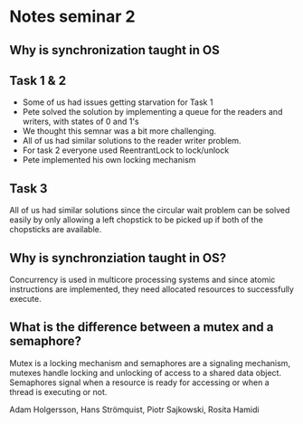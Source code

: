 # Notes seminar 2

## Why is synchronization taught in OS


## Task 1 & 2
- Some of us had issues getting starvation for Task 1
- Pete solved the solution by implementing a queue for the readers and writers, with states of 0 and 1's
- We thought this semnar was a bit more challenging.
- All of us had similar solutions to the reader writer problem.
- For task 2 everyone used ReentrantLock to lock/unlock
- Pete implemented his own locking mechanism 

## Task 3
All of us had similar solutions since the circular wait problem can be solved easily by only allowing a left chopstick to be picked up if both of the chopsticks are available.

## Why is synchronziation taught in OS?
Concurrency is used in multicore processing systems and since atomic instructions are implemented, they need allocated resources to successfully execute.

## What is the difference between a mutex and a semaphore?
Mutex is a locking mechanism and semaphores are a signaling mechanism, mutexes handle locking and unlocking of access to a shared data object. Semaphores signal when a resource is ready for accessing or when a thread is executing or not.


Adam Holgersson, Hans Strömquist, Piotr Sajkowski, Rosita Hamidi